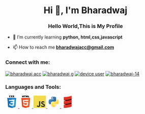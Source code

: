 <h1 align="center">Hi 👋, I'm Bharadwaj</h1>
<h3 align="center">Hello World,This is My Profile</h3>

- 🌱 I’m currently learning **python, html,css,javascript**

- 📫 How to reach me **bharadwajacc@gmail.com**

<h3 align="left">Connect with me:</h3>
<p align="left">
<a href="https://www.linkedin.com/in/bharadwaj-g-2b2144321?lipi=urn%3Ali%3Apage%3Ad_flagship3_profile_view_base_contact_details%3BdUlP6YsgTl2vojs4V1GbKw%3D%3D" target="blank"><img align="center" src="https://raw.githubusercontent.com/rahuldkjain/github-profile-readme-generator/master/src/images/icons/Social/linked-in-alt.svg" alt="bharadwaj acc" height="30" width="40" /></a>
<a href="https://fb.com/bharadwaj g" target="blank"><img align="center" src="https://raw.githubusercontent.com/rahuldkjain/github-profile-readme-generator/master/src/images/icons/Social/facebook.svg" alt="bharadwaj g" height="30" width="40" /></a>
<a href="https://www.youtube.com/c/device user" target="blank"><img align="center" src="https://raw.githubusercontent.com/rahuldkjain/github-profile-readme-generator/master/src/images/icons/Social/youtube.svg" alt="device user" height="30" width="40" /></a>
<a href="https://www.leetcode.com/bharadwaj-14" target="blank"><img align="center" src="https://raw.githubusercontent.com/rahuldkjain/github-profile-readme-generator/master/src/images/icons/Social/leet-code.svg" alt="bharadwaj-14" height="30" width="40" /></a>
</p>

<h3 align="left">Languages and Tools:</h3>
<p align="left"> <a href="https://www.w3schools.com/css/" target="_blank" rel="noreferrer"> <img src="https://raw.githubusercontent.com/devicons/devicon/master/icons/css3/css3-original-wordmark.svg" alt="css3" width="40" height="40"/> </a> <a href="https://www.w3.org/html/" target="_blank" rel="noreferrer"> <img src="https://raw.githubusercontent.com/devicons/devicon/master/icons/html5/html5-original-wordmark.svg" alt="html5" width="40" height="40"/> </a> <a href="https://developer.mozilla.org/en-US/docs/Web/JavaScript" target="_blank" rel="noreferrer"> <img src="https://raw.githubusercontent.com/devicons/devicon/master/icons/javascript/javascript-original.svg" alt="javascript" width="40" height="40"/> </a> <a href="https://www.python.org" target="_blank" rel="noreferrer"> <img src="https://raw.githubusercontent.com/devicons/devicon/master/icons/python/python-original.svg" alt="python" width="40" height="40"/> </a> <a href="https://www.scala-lang.org" target="_blank" rel="noreferrer"> <img src="https://raw.githubusercontent.com/devicons/devicon/master/icons/scala/scala-original.svg" alt="scala" width="40" height="40"/> </a> </p>
